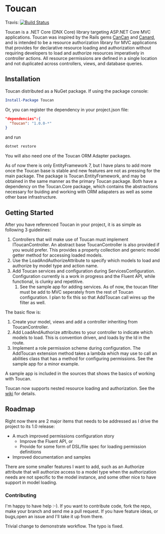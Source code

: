 # Toucan

Travis: [![Build Status](https://travis-ci.org/EntropyZero/Toucan.svg?branch=master)](https://travis-ci.org/EntropyZero/Toucan)

Toucan is a .NET Core (DNX Core) library targeting ASP.NET Core MVC applications. Toucan was inspired by the Rails gems [CanCan](https://github.com/CanCanCommunity/cancancan) and [Canard](https://github.com/james2m/canard), and is intended to be a resource authorization library for MVC applications that provides for declarative resource loading and authorization without requiring developers to load and authorize resources imperatively in controller actions. All resource permissions are defined in a single location and not duplicated across controllers, views, and database queries.

## Installation

Toucan distributed as a NuGet package. If using the package console:

```powershell
Install-Package Toucan
```

Or, you can register the dependency in your project.json file:

```json
"dependencies":{
  "Toucan": "1.0.0-*"
}
```

and run

```bash
dotnet restore
```

You will also need one of the Toucan ORM Adapter packages.

As of now there is only EntityFramework 7, but I have plans to add more once the Toucan base is stable and new features are not as pressing for the main package. The package is Toucan.EntityFramework, and may be obtained in the same manner as the primary Toucan package. Both have a dependency on the Toucan.Core package, which contains the abstractions necessary for buiding and working with ORM adapaters as well as some other base infrastructure.

## Getting Started

After you have referenced Toucan in your project, it is as simple as following 3 guidelines:

1. Controllers that will make use of Toucan must implement IToucanController. An abstract base ToucanController is also provided if you would prefer. This provides a property collection and generic model getter method for accessing loaded models.
1. Use the LoadAndAuthorizeAttribute to specify which models to load and authorize by model type and action name.
1. Add Toucan services and configuration during ServicesConfiguration. Configuration currently is a work in progress and the Fluent API, while functional, is clunky and repetitive.
    1. See the sample app for adding services. As of now, the toucan filter must be add to MVC seperately from the rest of Toucan configuration. I plan to fix this so that AddToucan call wires up the filter as well.

The basic flow is:

1. Create your model, views and add a controller inheriting from ToucanController.
1. Add LoadAndAuthorize attributes to your controller to indicate which models to load. This is convention driven, and loads by the Id in the route.
1. Implement a role permission scheme during configuration. The AddToucan extension method takes a lambda which may use to call an abilities class that has a method for configuring permissions. See the sample app for a minor example.

A sample app is included in the sources that shows the basics of working with Toucan.

Toucan now supports nested resource loading and authorization. See the [wiki](https://github.com/EntropyZero/Toucan/wiki/Nested-Resources) for details.

## Roadmap

Right now there are 2 major items that needs to be addressed as I drive the project to its 1.0 release:

* A much improved permissions configuration story
  * Improve the Fluent API, or
  * Provide for some form of DSL/file spec for loading permission definitions
* Improved documentation and samples

There are some smaller features I want to add, such as an Authorize attribute that will authorize access to a model type when the authorization needs are not specific to the model instance, and some other nice to have support in model loading.

### Contributing

I'm happy to have help :-). If you want to contribute code, fork the repo, make your branch and send me a pull request. If you have feature ideas, or bugs,open an issue and I'll take it up from there.

Trivial change to demonstrate workflow. The typo is fixed.

